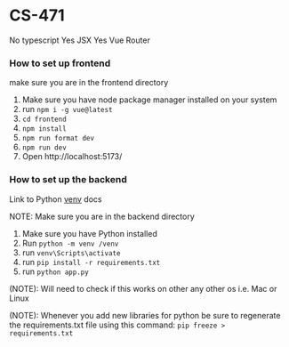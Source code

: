 # CS-471

No typescript
Yes JSX
Yes Vue Router


### How to set up frontend
make sure you are in the frontend directory
1. Make sure you have node package manager installed on your system
2. run ```npm i -g vue@latest```
3. ```cd frontend```
4. ```npm install```
5. ```npm run format dev```
6. ```npm run dev```
7. Open http://localhost:5173/


### How to set up the backend
Link to Python [venv](https://docs.python.org/3/library/venv.html) docs

NOTE: Make sure you are in the backend directory
1. Make sure you have Python installed
2. Run ```python -m venv /venv```
3. run ```venv\Scripts\activate```
4. run ```pip install -r requirements.txt```
5. run ```python app.py```

(NOTE): Will need to check if this works on other any other os i.e. Mac or Linux

(NOTE): Whenever you add new libraries for python be sure to regenerate the requirements.txt file using this command:
```pip freeze > requirements.txt```

